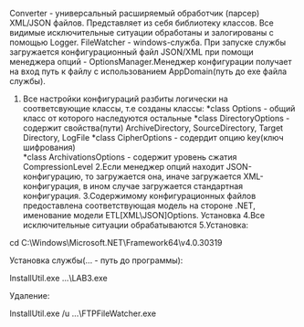 Converter - универсальный расширяемый обработчик (парсер) XML/JSON файлов. Представляет из себя библиотеку классов.
Все видимые исключительные ситуации обработаны и залогированы с помощью Logger. 
FileWatcher - windows-служба. При запуске службы загружается конфигурационный файл JSON/XML при помощи менеджера опций - OptionsManager.Менеджер конфигурации получает на вход путь к файлу с использованием AppDomain(путь до exe файла службы).
1. Все настройки конфигураций разбиты логически на соответсвующие классы, т.е созданы классы:
*class Options - общий класс от которого наследуются остальные
*class DirectoryOptions - содержит свойства(пути) ArchiveDirectory, SourceDirectory, Target Directory, LogFile 
*class CipherOptions - содердит опцию key(ключ шифрования)\
*class ArchivationsOptions - содержит уровень сжатия CompressionLevel
2.Если менеджер опций находит JSON-конфигурацию, то загружается она, иначе загружается XML-конфигурация, в ином случае загружается стандартная конфигурация.
3.Содержимому конфигурационных файлов предоставлена соответствующая модель на стороне .NET, именование модели ETL[XML\JSON]Options.
Установка
4.Все исключительные ситуации обрабатываются
5.Установка:

cd C:\Windows\Microsoft.NET\Framework64\v4.0.30319

Установка службы(... - путь до программы):

InstallUtil.exe ...\LAB3.exe

Удаление:

InstallUtil.exe /u ...\FTPFileWatcher.exe

